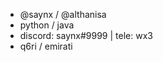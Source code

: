 -  @saynx / @althanisa
-  python / java 
-  discord: saynx#9999 | tele: wx3 
-  q6ri / emirati 
<!---
althanisa/althanisa is a ✨ special ✨ repository because its `README.md` (this file) appears on your GitHub profile.
You can click the Preview link to take a look at your changes.
--->
